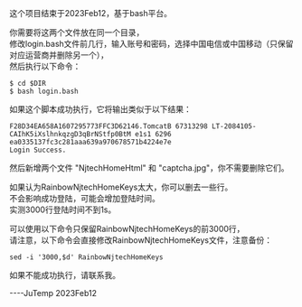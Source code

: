 这个项目结束于2023Feb12，基于bash平台。

你需要将这两个文件放在同一个目录，<br>
修改login.bash文件前几行，输入账号和密码，选择中国电信或中国移动（只保留对应运营商并删除另一个），<br>
然后执行以下命令：

```
$ cd $DIR
$ bash login.bash
```

如果这个脚本成功执行，它将输出类似于以下结果：

```
F28D34EA658A1607295773FFC3D62146.TomcatB 67313298 LT-2084105-CAIhK5iXslhnkqzgD3qBrNStfp0BtM e1s1 6296 ea0335137fc3c281aaa639a970678571b4224e7e
Login Success.
```

然后新增两个文件 "NjtechHomeHtml" 和 "captcha.jpg"，你不需要删除它们。

如果认为RainbowNjtechHomeKeys太大，你可以删去一些行。<br>
不会影响成功登陆，可能会增加登陆时间。<br>
实测3000行登陆时间不到1s。

可以使用以下命令只保留RainbowNjtechHomeKeys的前3000行，<br>
请注意，以下命令会直接修改RainbowNjtechHomeKeys文件，注意备份：

```
sed -i '3000,$d' RainbowNjtechHomeKeys
```

如果不能成功执行，请联系我。

----JuTemp 2023Feb12

